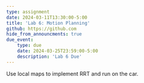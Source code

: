 ```yaml
---
type: assignment
date: 2024-03-11T13:30:00-5:00
title: 'Lab 6: Motion Planning'
github: https://github.com
hide_from_announcments: true
due_event: 
    type: due
    date: 2024-03-25T23:59:00-5:00
    description: 'Lab 6 Due'
---
```

Use local maps to implement RRT and run on the car.
